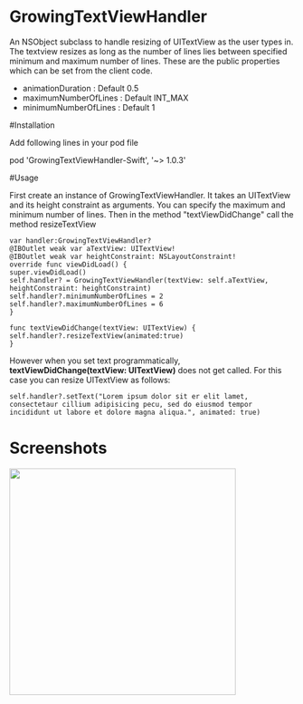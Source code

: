 # GrowingTextViewHandler
An NSObject subclass to handle resizing of UITextView as the user types in. The textview resizes as long as the number of lines lies between specified minimum and maximum number of lines. 
These are the public properties which can be set from the client code.
* animationDuration    : Default 0.5
* maximumNumberOfLines : Default INT_MAX
* minimumNumberOfLines : Default 1


#Installation

Add following lines in your pod file  

pod 'GrowingTextViewHandler-Swift', '~> 1.0.3'

#Usage

First create an instance of GrowingTextViewHandler. It takes an UITextView and its height constraint as arguments. You can specify the maximum and minimum number of lines. Then in the method "textViewDidChange" call the method resizeTextView  
```
var handler:GrowingTextViewHandler?
@IBOutlet weak var aTextView: UITextView!
@IBOutlet weak var heightConstraint: NSLayoutConstraint!
override func viewDidLoad() {
super.viewDidLoad()
self.handler? = GrowingTextViewHandler(textView: self.aTextView, heightConstraint: heightConstraint)
self.handler?.minimumNumberOfLines = 2
self.handler?.maximumNumberOfLines = 6
}

func textViewDidChange(textView: UITextView) {
self.handler?.resizeTextView(animated:true)
}

```

However when you set text programmatically, **textViewDidChange(textView: UITextView)** does not get called. For this case you can resize UITextView as follows:
```
self.handler?.setText("Lorem ipsum dolor sit er elit lamet, consectetaur cillium adipisicing pecu, sed do eiusmod tempor incididunt ut labore et dolore magna aliqua.", animated: true)

```
# Screenshots
<img src="https://cloud.githubusercontent.com/assets/3590619/8056375/1c37993a-0ec5-11e5-9a8b-1708ba2e4c6f.gif" width="400" display="inline-block">
